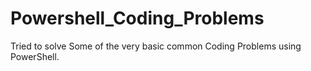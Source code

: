 # Powershell_Coding_Problems
Tried to solve Some of the very basic common Coding Problems using PowerShell.

